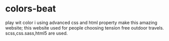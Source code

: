 # colors-beat
play wit color
i using advanced css and html property make this amazing website;
this website used for people choosing tension free outdoor travels.
scss,css.sass,html5 are used.
